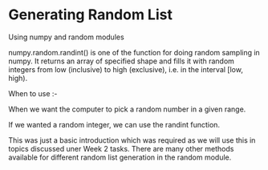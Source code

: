# **Generating Random List**

Using numpy and random modules

numpy.random.randint() is one of the function for doing random sampling in numpy. It returns an array of specified shape and fills it with random integers from low (inclusive) to high (exclusive), i.e. in the interval [low, high).

When to use :-

When we want the computer to pick a random number in a given range.

If we wanted a random integer, we can use the randint function.

This was just a basic introduction which was required as we will use this in topics discussed uner Week 2 tasks. There are many other methods available for different random list generation in the random module.
